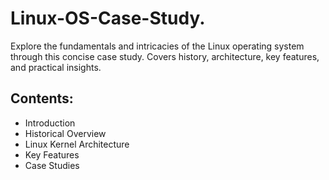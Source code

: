 # Linux-OS-Case-Study.
Explore the fundamentals and intricacies of the Linux operating system through this concise case study. Covers history, architecture, key features, and practical insights.  
## Contents: 
- Introduction
- Historical Overview
- Linux Kernel Architecture
- Key Features
- Case Studies
